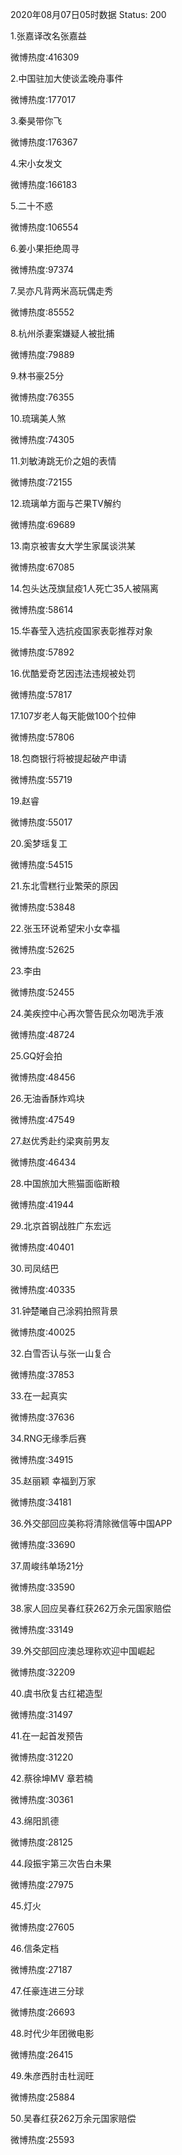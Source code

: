2020年08月07日05时数据
Status: 200

1.张嘉译改名张嘉益

微博热度:416309

2.中国驻加大使谈孟晚舟事件

微博热度:177017

3.秦昊带你飞

微博热度:176367

4.宋小女发文

微博热度:166183

5.二十不惑

微博热度:106554

6.姜小果拒绝周寻

微博热度:97374

7.吴亦凡背两米高玩偶走秀

微博热度:85552

8.杭州杀妻案嫌疑人被批捕

微博热度:79889

9.林书豪25分

微博热度:76355

10.琉璃美人煞

微博热度:74305

11.刘敏涛跳无价之姐的表情

微博热度:72155

12.琉璃单方面与芒果TV解约

微博热度:69689

13.南京被害女大学生家属谈洪某

微博热度:67085

14.包头达茂旗鼠疫1人死亡35人被隔离

微博热度:58614

15.华春莹入选抗疫国家表彰推荐对象

微博热度:57892

16.优酷爱奇艺因违法违规被处罚

微博热度:57817

17.107岁老人每天能做100个拉伸

微博热度:57806

18.包商银行将被提起破产申请

微博热度:55719

19.赵睿

微博热度:55017

20.奚梦瑶复工

微博热度:54515

21.东北雪糕行业繁荣的原因

微博热度:53848

22.张玉环说希望宋小女幸福

微博热度:52625

23.李由

微博热度:52455

24.美疾控中心再次警告民众勿喝洗手液

微博热度:48724

25.GQ好会拍

微博热度:48456

26.无油香酥炸鸡块

微博热度:47549

27.赵优秀赴约梁爽前男友

微博热度:46434

28.中国旅加大熊猫面临断粮

微博热度:41944

29.北京首钢战胜广东宏远

微博热度:40401

30.司凤结巴

微博热度:40335

31.钟楚曦自己涂鸦拍照背景

微博热度:40025

32.白雪否认与张一山复合

微博热度:37853

33.在一起真实

微博热度:37636

34.RNG无缘季后赛

微博热度:34915

35.赵丽颖 幸福到万家

微博热度:34181

36.外交部回应美称将清除微信等中国APP

微博热度:33690

37.周峻纬单场21分

微博热度:33590

38.家人回应吴春红获262万余元国家赔偿

微博热度:33149

39.外交部回应澳总理称欢迎中国崛起

微博热度:32209

40.虞书欣复古红裙造型

微博热度:31497

41.在一起首发预告

微博热度:31220

42.蔡徐坤MV 章若楠

微博热度:30361

43.绵阳凯德

微博热度:28125

44.段振宇第三次告白未果

微博热度:27975

45.灯火

微博热度:27605

46.信条定档

微博热度:27187

47.任豪连进三分球

微博热度:26693

48.时代少年团微电影

微博热度:26415

49.朱彦西肘击杜润旺

微博热度:25884

50.吴春红获262万余元国家赔偿

微博热度:25593

